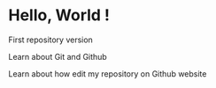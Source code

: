 # Hello, World !
 First repository version
 
 Learn about Git and Github

Learn about how edit my repository on Github website
